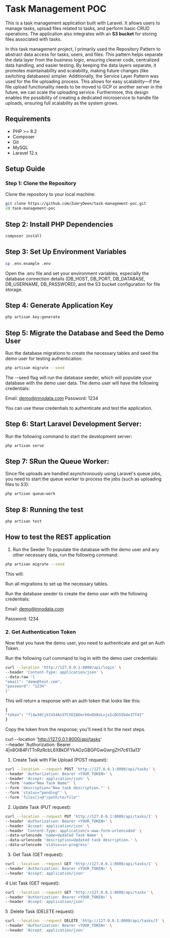 # Task Management POC

This is a task management application built with Laravel. It allows users to manage tasks, upload files related to tasks, and perform basic CRUD operations. The application also integrates with an **S3 bucket** for storing files associated with tasks.


In this task management project, I primarily used the Repository Pattern to abstract data access for tasks, users, and files. This pattern helps separate the data layer from the business logic, ensuring cleaner code, centralized data handling, and easier testing. By keeping the data layers separate, it promotes maintainability and scalability, making future changes (like switching databases) simpler. Additionally, the Service Layer Pattern was used for the file uploading process. This allows for easy scalability—if the file upload functionality needs to be moved to GCP or another server in the future, we can scale the uploading service. Furthermore, this design enables the possibility of creating a dedicated microservice to handle file uploads, ensuring full scalability as the system grows.



## Requirements

- PHP >= 8.2
- Composer
- Git
- MySQL 
- Laravel 12.x

## Setup Guide

### Step 1: Clone the Repository

Clone the repository to your local machine:

```bash
git clone https://github.com/ZumryDeen/task-management-poc.git
cd task-management-poc
```

## Step 2: Install PHP Dependencies
```bash
composer install
```

## Step 3: Set Up Environment Variables
```bash
cp .env.example .env
```
Open the .env file and set your environment variables, especially the database connection details (DB_HOST, DB_PORT, DB_DATABASE, DB_USERNAME, DB_PASSWORD), and the S3 bucket configuration for file storage.

## Step 4: Generate Application Key
```bash
php artisan key:generate
```

## Step 5: Migrate the Database and Seed the Demo User
Run the database migrations to create the necessary tables and seed the demo user for testing authentication:
```bash
php artisan migrate --seed
```
The --seed flag will run the database seeder, which will populate your database with the demo user data. The demo user will have the following credentials:

Email: demo@innodata.com
Password: 1234

You can use these credentials to authenticate and test the application.

## Step 6: Start Laravel Development Server:
Run the following command to start the development server:

```bash
php artisan serve
```

## Step 7: SRun the Queue Worker:
Since file uploads are handled asynchronously using Laravel's queue jobs, you need to start the queue worker to process the jobs (such as uploading files to S3):

```bash
php artisan queue:work
```
## Step 8: Running the test
```bash
php artisan test  
```


## How to test the REST application

1. Run the Seeder
   To populate the database with the demo user and any other necessary data, run the following command:

```bash
php artisan migrate --seed
```
This will:

Run all migrations to set up the necessary tables.

Run the database seeder to create the demo user with the following credentials:

Email: demo@innodata.com

Password: 1234

### 2. Get Authentication Token
   Now that you have the demo user, you need to authenticate and get an Auth Token.

Run the following curl command to log in with the demo user credentials:

```bash
curl --location 'http://127.0.0.1:8000/api/login' \
--header 'Content-Type: application/json' \
--data-raw '{
"email": "demo@test.com",
"password": "1234"
}'
```
This will return a response with an auth token that looks like this:

```bash
{
"token": "7|4w38CjktUS4As5TCXEZAEmrk6nOU8oLxjoIcDG55b4e37f42"
}
```
Copy the token from the response; you'll need it for the next steps.

curl --location 'http://127.0.0.1:8000/api/tasks' \
--header 'Authorization: Bearer 4|n8OI84FiTTnRzRcbL6XBkDFYkAOzGBGPGwGwrgZH7c613a13'


1. Create Task with File Upload (POST request):

```bash
curl --location --request POST 'http://127.0.0.1:8000/api/tasks' \
--header 'Authorization: Bearer <YOUR_TOKEN>' \
--header 'Accept: application/json' \
--form 'name="New Task Name"' \
--form 'description="New task description."' \
--form 'status="pending"' \
--form 'files[]=@"/path/to/file"'
```


2. Update Task (PUT request):

```bash
curl --location --request PUT 'http://127.0.0.1:8000/api/tasks/1' \
--header 'Authorization: Bearer <YOUR_TOKEN>' \
--header 'Accept: application/json' \
--header 'Content-Type: application/x-www-form-urlencoded' \
--data-urlencode 'name=Updated Task Name' \
--data-urlencode 'description=Updated task description.' \
--data-urlencode 'status=in-progress'
```
3. Get Task (GET request):

```bash
curl --location --request GET 'http://127.0.0.1:8000/api/tasks/1' \
--header 'Authorization: Bearer <YOUR_TOKEN>' \
--header 'Accept: application/json'
```
4 List Task (GET request):
```bash
curl --location --request GET 'http://127.0.0.1:8000/api/tasks' \
--header 'Authorization: Bearer <YOUR_TOKEN>' \
--header 'Accept: application/json'
```

5 .Delete Task (DELETE request):

```bash
curl --location --request DELETE 'http://127.0.0.1:8000/api/tasks/3' \
--header 'Authorization: Bearer <YOUR_TOKEN>' \
--header 'Accept: application/json'
```



